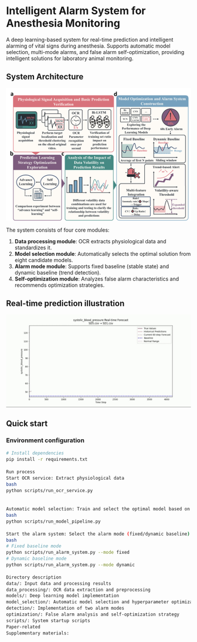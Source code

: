 # Intelligent Alarm System for Anesthesia Monitoring

A deep learning-based system for real-time prediction and intelligent alarming of vital signs during anesthesia. Supports automatic model selection, multi-mode alarms, and false alarm self-optimization, providing intelligent solutions for laboratory animal monitoring.

## System Architecture
![系统架构图](architecture_diagram.png)

The system consists of four core modules:
1. **Data processing module**: OCR extracts physiological data and standardizes it.
2. **Model selection module**: Automatically selects the optimal solution from eight candidate models.
3. **Alarm mode module**: Supports fixed baseline (stable state) and dynamic baseline (trend detection).
4. **Self-optimization module**: Analyzes false alarm characteristics and recommends optimization strategies.

## Real-time prediction illustration
![Real-time prediction illustration](paper_supplements/real-time.gif)

## Quick start

### Environment configuration
```bash
# Install dependencies
pip install -r requirements.txt

Run process
Start OCR service: Extract physiological data
bash
python scripts/run_ocr_service.py


Automatic model selection: Train and select the optimal model based on OCR output data
bash
python scripts/run_model_pipeline.py

Start the alarm system: Select the alarm mode (fixed/dynamic baseline)
bash
# Fixed baseline mode
python scripts/run_alarm_system.py --mode fixed
# Dynamic baseline mode
python scripts/run_alarm_system.py --mode dynamic

Directory description
data/: Input data and processing results
data_processing/: OCR data extraction and preprocessing
models/: Deep learning model implementation
model_selection/: Automatic model selection and hyperparameter optimization
detection/: Implementation of two alarm modes
optimization/: False alarm analysis and self-optimization strategy
scripts/: System startup scripts
Paper-related
Supplementary materials:
